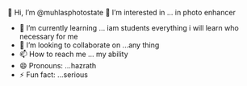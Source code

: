  👋 Hi, I’m @muhlasphotostate
  👀 I’m interested in ... in photo enhancer
- 🌱 I’m currently learning ... iam students everything i will learn who necessary for me
- 💞️ I’m looking to collaborate on ...any thing 
- 📫 How to reach me ... my ability
- 😄 Pronouns: ...hazrath
- ⚡ Fun fact: ...serious

<!---
muhlasphotostate/muhlasphotostate is a ✨ special ✨ repository because its `README.md` (this file) appears on your GitHub profile.
You can click the Preview link to take a look at your changes.
--->
